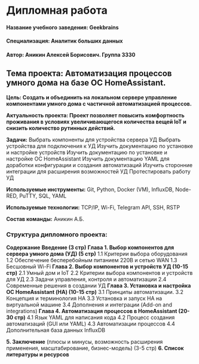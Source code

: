 # Дипломная работа

#### Название учебного заведения: Geekbrains
#### Специализация: Аналитик больших данных
#### Автор: Аникин Алексей Борисович. Группа 3330

## Тема проекта: Автоматизация процессов умного дома на базе ОС HomeAssistant.

**Цель: Создать и объединить на локальном сервере управление компонентами умного дома с частичной автоматизацией процессов.**


**Актуальность проекта: Проект позволяет повысить комфортность проживания в условиях увеличивающегося количества вещей IoT и снизить количество рутинных действий.**

**Задачи:**
Выбрать компоненты для устройства сервера УД
Выбрать устройства для подключения к УД 
Изучить документацию по установке и настройке устройств
Изучить документацию по установке и настройке ОС HomeAssistant
Изучить документацию YAML для доработки конфигурации и создания автоматизаций
Изучить сторонние интеграции для расширения возможностей УД
Протестировать работу УД

**Используемые инструменты:**
Git, Python, Docker (VM), InfluxDB, Node-RED, PuTTY, SQL, YAML

**Используемые технологии:**
TCP/IP, Wi-Fi, Telegram API, SSH, RSTP

**Состав команды:**
Аникин А.Б.

### Структура дипломного проекта:

**Содержание**
**Введение (3 стр)**
**Глава 1. Выбор компонентов для сервера умного дома (УД) (5 стр)**
1.1 Критерии выбора оборудования
1.2 Обеспечение бесперебойным питанием 220В и сетью WAN
1.3 Бесшовный Wi-Fi
**Глава 2. Выбор компонентов и устройств УД (10-15 стр)**
2.1 Умный дом и IoT
2.2 Критерии выбора компонентов и устройств для УД
2.3 Задачи управления, контроля и автоматизации
2.4 Современные решения в создании УД
**Глава 3. Установка и настройка ОС HomeAssistant (НА) (10-15 стр)**
3.1 Принципы автоматизации. 
3.2 Концепция и терминология HА
3.3 Установка и запуск HА на виртуальной машине
3.4 Дополнения и интеграции (Add-on and integrations)
**Глава 4. Автоматизация процессов в HomeAssistant (20-30 стр)**
4.1 Язык YAML для написания кода
4.2 Процесс создания автоматизаций (GUI или YAML)
4.3 Автоматизации процессов
4.4 Дополнительная база данных InfluxDB

**5. Заключение** (плюсы и минусы, возможность расширения применения, масштабирование, бизнес-модель) (3-5 стр)
**6. Список литературы и ресурсов**
